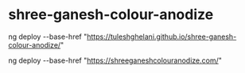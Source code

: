 # shree-ganesh-colour-anodize


ng deploy --base-href "https://tuleshghelani.github.io/shree-ganesh-colour-anodize/"


ng deploy --base-href "https://shreeganeshcolouranodize.com/"
